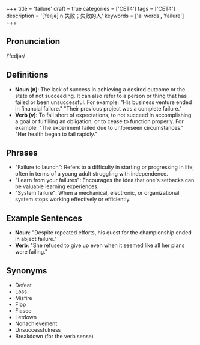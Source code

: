 +++
title = 'failure'
draft = true
categories = ['CET4']
tags = ['CET4']
description = '[ˈfeiljə] n.失败；失败的人'
keywords = ['ai words', 'failure']
+++

## Pronunciation
/ˈfeɪljər/

## Definitions
- **Noun (n)**: The lack of success in achieving a desired outcome or the state of not succeeding. It can also refer to a person or thing that has failed or been unsuccessful. For example: "His business venture ended in financial failure." "Their previous project was a complete failure."
- **Verb (v)**: To fall short of expectations, to not succeed in accomplishing a goal or fulfilling an obligation, or to cease to function properly. For example: "The experiment failed due to unforeseen circumstances." "Her health began to fail rapidly."

## Phrases
- "Failure to launch": Refers to a difficulty in starting or progressing in life, often in terms of a young adult struggling with independence.
- "Learn from your failures": Encourages the idea that one's setbacks can be valuable learning experiences.
- "System failure": When a mechanical, electronic, or organizational system stops working effectively or efficiently.

## Example Sentences
- **Noun**: "Despite repeated efforts, his quest for the championship ended in abject failure."
- **Verb**: "She refused to give up even when it seemed like all her plans were failing."

## Synonyms
- Defeat
- Loss
- Misfire
- Flop
- Fiasco
- Letdown
- Nonachievement
- Unsuccessfulness
- Breakdown (for the verb sense)
